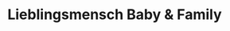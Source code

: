 ---
title: "Lieblingsmensch Baby & Family"
url: /weissenburg-in-bayern/lieblingsmensch-baby-und-family/
shop: Babysachen
---
